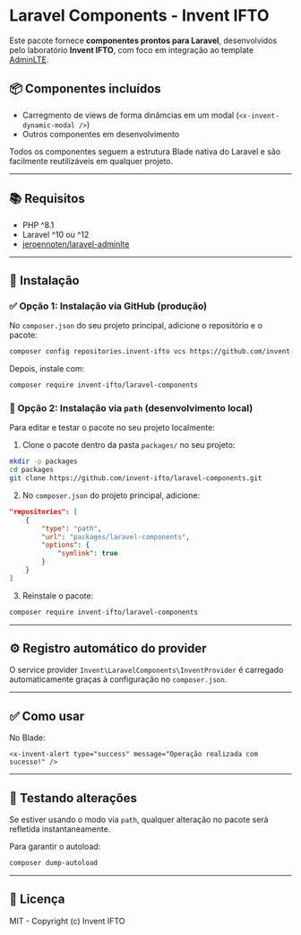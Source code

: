 # Laravel Components - Invent IFTO

Este pacote fornece **componentes prontos para Laravel**, desenvolvidos pelo laboratório **Invent IFTO**, com foco em integração ao template [AdminLTE](https://github.com/jeroennoten/Laravel-AdminLTE).

## 📦 Componentes incluídos

- Carregmento de views de forma dinâmcias em um modal (`<x-invent-dynamic-modal />`)
- Outros componentes em desenvolvimento

Todos os componentes seguem a estrutura Blade nativa do Laravel e são facilmente reutilizáveis em qualquer projeto.

---

## 📚 Requisitos

- PHP ^8.1
- Laravel ^10 ou ^12
- [jeroennoten/laravel-adminlte](https://github.com/jeroennoten/Laravel-AdminLTE)

---

## 🚀 Instalação

### ✅ Opção 1: Instalação via GitHub (produção)

No `composer.json` do seu projeto principal, adicione o repositório e o pacote:

```bash
composer config repositories.invent-ifto vcs https://github.com/invent-ifto/laravel-components
```

Depois, instale com:

```bash
composer require invent-ifto/laravel-components
```

### 🔧 Opção 2: Instalação via `path` (desenvolvimento local)

Para editar e testar o pacote no seu projeto localmente:

1. Clone o pacote dentro da pasta `packages/` no seu projeto:

```bash
mkdir -p packages
cd packages
git clone https://github.com/invent-ifto/laravel-components.git
```

2. No `composer.json` do projeto principal, adicione:

```json
"repositories": [
    {
        "type": "path",
        "url": "packages/laravel-components",
        "options": {
            "symlink": true
        }
    }
]
```

3. Reinstale o pacote:

```bash
composer require invent-ifto/laravel-components
```

---

## ⚙️ Registro automático do provider

O service provider `Invent\LaravelComponents\InventProvider` é carregado automaticamente graças à configuração no `composer.json`.

---

## ✅ Como usar

No Blade:

```blade
<x-invent-alert type="success" message="Operação realizada com sucesso!" />
```

---

## 🧪 Testando alterações

Se estiver usando o modo via `path`, qualquer alteração no pacote será refletida instantaneamente.

Para garantir o autoload:

```bash
composer dump-autoload
```

---

## 📄 Licença

MIT - Copyright (c) Invent IFTO
